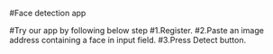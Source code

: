 #Face detection app

#Try our app by following below step
#1.Register.
#2.Paste an image address containing a face in input field.
#3.Press Detect button.